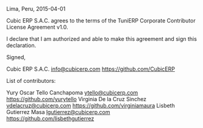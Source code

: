 Lima, Peru, 2015-04-01

Cubic ERP S.A.C. agrees to the terms of the TuniERP Corporate Contributor License Agreement v1.0.

I declare that I am authorized and able to make this agreement and sign this declaration.

Signed,

Cubic ERP S.A.C. info@cubicerp.com https://github.com/CubicERP

List of contributors:

Yury Oscar Tello Canchapoma ytello@cubicerp.com https://github.com/yurytello
Virginia De la Cruz Sinchez vdelacruz@cubicerp.com https://github.com/virginiamaura
Lisbeth Gutierrez Masa lgutierrez@cubicerp.com https://github.com/lisbethgutierrez
